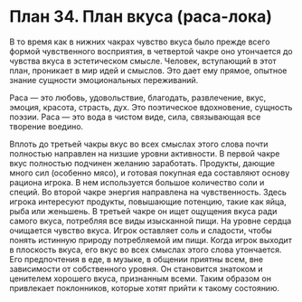 # План 34. План вкуса (раса-лока)

В то время как в нижних чакрах чувство вкуса было прежде всего формой чувственного восприятия, в четвертой чакре оно утончается до чувства вкуса в эстетическом смысле. Человек, вступающий в этот план, проникает в мир идей и смыслов. Это дает ему прямое, опытное знание сущности эмоциональных переживаний.

Раса — это любовь, удовольствие, благодать, развлечение, вкус, эмоция, красота, страсть, дух. Это поэтическое вдохновение, сущность поэзии. Раса — это вода в чистом виде, сила, связывающая все творение воедино.

Вплоть до третьей чакры вкус во всех смыслах этого слова почти полностью направлен на низшие уровни активности. В первой чакре вкус полностью подчинен желанию заработать. Продукты, дающие много сил (особенно мясо), и готовая покупная еда составляют основу рациона игрока. В нем используется большое количество соли и специй. Во второй чакре энергия направлена на чувственность. Здесь игрока интересуют продукты, повышающие потенцию, такие как яйца, рыба или женьшень. В третьей чакре он ищет ощущения вкуса ради самого вкуса, потребляя все виды изысканной пищи. На уровне сердца очищается чувство вкуса. Игрок оставляет соль и сладости, чтобы понять истинную природу потребляемой им пищи. Когда игрок выходит в плоскость вкуса, его вкус во всех смыслах этого слова утончается. Его предпочтения в еде, в музыке, в общении приятны всем, вне зависимости от собственного уровня. Он становится знатоком и ценителем хорошего вкуса, признанным всеми. Таким образом он привлекает поклонников, которые хотят прийти к такому состоянию.
